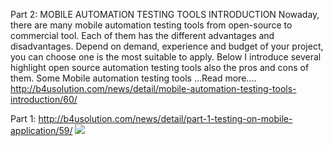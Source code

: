 Part 2: MOBILE AUTOMATION TESTING TOOLS INTRODUCTION
Nowaday, there are many mobile automation testing tools from open-source to commercial tool. Each of them has the different advantages and disadvantages. Depend on demand, experience and budget of your project, you can choose one is the most suitable to apply. Below I introduce several highlight open source automation testing tools also the pros and cons of them.
Some Mobile automation testing tools
...Read more....
http://b4usolution.com/news/detail/mobile-automation-testing-tools-introduction/60/

Part 1: http://b4usolution.com/news/detail/part-1-testing-on-mobile-application/59/
![](https://images.viblo.asia/37d895f0-10d8-40d7-af91-800e90c71cd2.jpg)